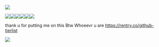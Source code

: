   ![](https://i.pinimg.com/564x/97/9a/5a/979a5a785868f04a485082cae08abf5d.jpg)

![](https://camo.githubusercontent.com/366a58cf6bb07375749910a72a0703d2957d7bf0742a950b97a5cfec43d7bd14/68747470733a2f2f692e696d6775722e636f6d2f384438303972562e706e67)![](https://external-media.spacehey.net/media/saqFJU6AI2KnycMjcJG6mKS4Y1vWKBM_113O7f33NdQE=/https://y2k.neocities.org/stamps/tumblr_pgef2uZbKY1xzybrpo2_100.png)![](https://i.imgur.com/ChYBrKB.png)![](https://images-wixmp-ed30a86b8c4ca887773594c2.wixmp.com/f/f11edfd2-43af-4062-9708-bd877641010c/da5m7ps-d5384917-03b2-4f42-b00e-1045ad4dd440.png?token=eyJ0eXAiOiJKV1QiLCJhbGciOiJIUzI1NiJ9.eyJzdWIiOiJ1cm46YXBwOjdlMGQxODg5ODIyNjQzNzNhNWYwZDQxNWVhMGQyNmUwIiwiaXNzIjoidXJuOmFwcDo3ZTBkMTg4OTgyMjY0MzczYTVmMGQ0MTVlYTBkMjZlMCIsIm9iaiI6W1t7InBhdGgiOiJcL2ZcL2YxMWVkZmQyLTQzYWYtNDA2Mi05NzA4LWJkODc3NjQxMDEwY1wvZGE1bTdwcy1kNTM4NDkxNy0wM2IyLTRmNDItYjAwZS0xMDQ1YWQ0ZGQ0NDAucG5nIn1dXSwiYXVkIjpbInVybjpzZXJ2aWNlOmZpbGUuZG93bmxvYWQiXX0.E8WQjXqxVVAF8BI_d-cbkBGafq2y18vi736LoaTTDeU)![](https://images-wixmp-ed30a86b8c4ca887773594c2.wixmp.com/f/0938cf49-2197-4feb-8879-9c4ae5643e1b/d4mawqb-7647e377-4077-4717-a302-1ca3a13808ff.gif?token=eyJ0eXAiOiJKV1QiLCJhbGciOiJIUzI1NiJ9.eyJzdWIiOiJ1cm46YXBwOjdlMGQxODg5ODIyNjQzNzNhNWYwZDQxNWVhMGQyNmUwIiwiaXNzIjoidXJuOmFwcDo3ZTBkMTg4OTgyMjY0MzczYTVmMGQ0MTVlYTBkMjZlMCIsIm9iaiI6W1t7InBhdGgiOiJcL2ZcLzA5MzhjZjQ5LTIxOTctNGZlYi04ODc5LTljNGFlNTY0M2UxYlwvZDRtYXdxYi03NjQ3ZTM3Ny00MDc3LTQ3MTctYTMwMi0xY2EzYTEzODA4ZmYuZ2lmIn1dXSwiYXVkIjpbInVybjpzZXJ2aWNlOmZpbGUuZG93bmxvYWQiXX0.Qmli-SMoX6DCtFSdmXOEBydcvNwSrZA5ZuV4NH3419o)![](https://images-wixmp-ed30a86b8c4ca887773594c2.wixmp.com/f/0938cf49-2197-4feb-8879-9c4ae5643e1b/d4m7ivd-c323556f-feb7-47fb-88a7-c92240c1e363.gif?token=eyJ0eXAiOiJKV1QiLCJhbGciOiJIUzI1NiJ9.eyJzdWIiOiJ1cm46YXBwOjdlMGQxODg5ODIyNjQzNzNhNWYwZDQxNWVhMGQyNmUwIiwiaXNzIjoidXJuOmFwcDo3ZTBkMTg4OTgyMjY0MzczYTVmMGQ0MTVlYTBkMjZlMCIsIm9iaiI6W1t7InBhdGgiOiJcL2ZcLzA5MzhjZjQ5LTIxOTctNGZlYi04ODc5LTljNGFlNTY0M2UxYlwvZDRtN2l2ZC1jMzIzNTU2Zi1mZWI3LTQ3ZmItODhhNy1jOTIyNDBjMWUzNjMuZ2lmIn1dXSwiYXVkIjpbInVybjpzZXJ2aWNlOmZpbGUuZG93bmxvYWQiXX0.H_zpyslddI4Jp9Taul2UkkKFEf5gAmFVLRdcj-zc4Ck)

thank u for putting me on this Btw Whoeevr u are https://rentry.co/github-tierlist

![](https://media.discordapp.net/attachments/727258187207540846/1191145220939714560/Untitled1114_20231217175348.png?ex=65a45f6f&is=6591ea6f&hm=2392242658bfe5b460b37566a081733b6bf9bed3156666be8f2cb0be5b10ead5&=&format=webp&quality=lossless&width=676&height=600)
